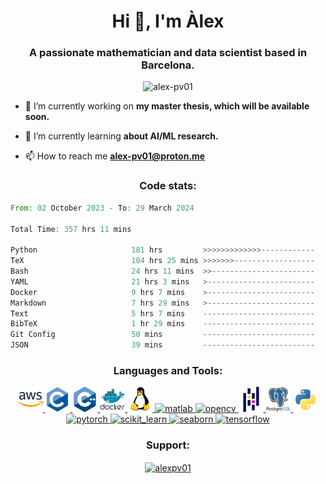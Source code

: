 <h1 align="center">Hi 👋, I'm Àlex</h1>
<h3 align="center">A passionate mathematician and data scientist based in Barcelona.</h3>

<p align="center"> <img src="https://komarev.com/ghpvc/?username=alex-pv01&label=Profile%20views&color=0e75b6&style=flat" alt="alex-pv01" /> </p>

- 🔭 I’m currently working on **my master thesis, which will be available soon.**

- 🌱 I’m currently learning **about AI/ML research.**

- 📫 How to reach me **alex-pv01@proton.me**

<h3 align="center">Code stats:</h3>
<!--START_SECTION:waka-->

```rust
From: 02 October 2023 - To: 29 March 2024

Total Time: 357 hrs 11 mins

Python                     181 hrs         >>>>>>>>>>>>>------------   50.60 %
TeX                        104 hrs 25 mins >>>>>>>------------------   29.19 %
Bash                       24 hrs 11 mins  >>-----------------------   06.76 %
YAML                       21 hrs 3 mins   >------------------------   05.89 %
Docker                     9 hrs 7 mins    >------------------------   02.55 %
Markdown                   7 hrs 29 mins   >------------------------   02.10 %
Text                       5 hrs 7 mins    -------------------------   01.43 %
BibTeX                     1 hr 29 mins    -------------------------   00.42 %
Git Config                 50 mins         -------------------------   00.23 %
JSON                       39 mins         -------------------------   00.18 %
```

<!--END_SECTION:waka-->


<h3 align="center">Languages and Tools:</h3>
<p align="center"> <a href="https://aws.amazon.com" target="_blank" rel="noreferrer"> <img src="https://raw.githubusercontent.com/devicons/devicon/master/icons/amazonwebservices/amazonwebservices-original-wordmark.svg" alt="aws" width="40" height="40"/> </a>  <a href="https://www.cprogramming.com/" target="_blank" rel="noreferrer"> <img src="https://raw.githubusercontent.com/devicons/devicon/master/icons/c/c-original.svg" alt="c" width="40" height="40"/> </a> <a href="https://www.w3schools.com/cpp/" target="_blank" rel="noreferrer"> <img src="https://raw.githubusercontent.com/devicons/devicon/master/icons/cplusplus/cplusplus-original.svg" alt="cplusplus" width="40" height="40"/> </a> <a href="https://www.docker.com/" target="_blank" rel="noreferrer"> <img src="https://raw.githubusercontent.com/devicons/devicon/master/icons/docker/docker-original-wordmark.svg" alt="docker" width="40" height="40"/> </a> <a href="https://www.linux.org/" target="_blank" rel="noreferrer"> <img src="https://raw.githubusercontent.com/devicons/devicon/master/icons/linux/linux-original.svg" alt="linux" width="40" height="40"/> </a> <a href="https://www.mathworks.com/" target="_blank" rel="noreferrer"> <img src="https://upload.wikimedia.org/wikipedia/commons/2/21/Matlab_Logo.png" alt="matlab" width="40" height="40"/> </a> <a href="https://opencv.org/" target="_blank" rel="noreferrer"> <img src="https://www.vectorlogo.zone/logos/opencv/opencv-icon.svg" alt="opencv" width="40" height="40"/> </a> <a href="https://pandas.pydata.org/" target="_blank" rel="noreferrer"> <img src="https://raw.githubusercontent.com/devicons/devicon/2ae2a900d2f041da66e950e4d48052658d850630/icons/pandas/pandas-original.svg" alt="pandas" width="40" height="40"/> </a> <a href="https://www.postgresql.org" target="_blank" rel="noreferrer"> <img src="https://raw.githubusercontent.com/devicons/devicon/master/icons/postgresql/postgresql-original-wordmark.svg" alt="postgresql" width="40" height="40"/> </a> <a href="https://www.python.org" target="_blank" rel="noreferrer"> <img src="https://raw.githubusercontent.com/devicons/devicon/master/icons/python/python-original.svg" alt="python" width="40" height="40"/> </a> <a href="https://pytorch.org/" target="_blank" rel="noreferrer"> <img src="https://www.vectorlogo.zone/logos/pytorch/pytorch-icon.svg" alt="pytorch" width="40" height="40"/> </a> <a href="https://scikit-learn.org/" target="_blank" rel="noreferrer"> <img src="https://upload.wikimedia.org/wikipedia/commons/0/05/Scikit_learn_logo_small.svg" alt="scikit_learn" width="40" height="40"/> </a> <a href="https://seaborn.pydata.org/" target="_blank" rel="noreferrer"> <img src="https://seaborn.pydata.org/_images/logo-mark-lightbg.svg" alt="seaborn" width="40" height="40"/> </a> <a href="https://www.tensorflow.org" target="_blank" rel="noreferrer"> <img src="https://www.vectorlogo.zone/logos/tensorflow/tensorflow-icon.svg" alt="tensorflow" width="40" height="40"/> </a> </p>


<h3 align="center">Support:</h3>
<p align="center"><a href="https://www.buymeacoffee.com/alexpv01"> <img align="center" src="https://cdn.buymeacoffee.com/buttons/v2/default-yellow.png" height="50" width="210" alt="alexpv01" /></a></p><br><br>
